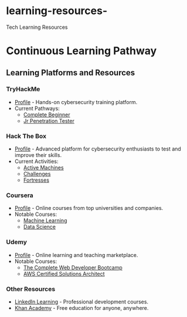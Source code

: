 # learning-resources-
Tech Learning Resources
# Continuous Learning Pathway

## Learning Platforms and Resources

### TryHackMe
- [Profile](https://tryhackme.com/your-profile) - Hands-on cybersecurity training platform.
- Current Pathways: 
  - [Complete Beginner](https://tryhackme.com/path/outline/complete-beginner)
  - [Jr Penetration Tester](https://tryhackme.com/path/outline/jr-penetration-tester)

### Hack The Box
- [Profile](https://www.hackthebox.com/your-profile) - Advanced platform for cybersecurity enthusiasts to test and improve their skills.
- Current Activities:
  - [Active Machines](https://www.hackthebox.com/machines)
  - [Challenges](https://www.hackthebox.com/challenges)
  - [Fortresses](https://www.hackthebox.com/fortresses)

### Coursera
- [Profile](https://coursera.org/your-profile) - Online courses from top universities and companies.
- Notable Courses: 
  - [Machine Learning](https://coursera.org/learn/machine-learning)
  - [Data Science](https://coursera.org/specializations/jhu-data-science)

### Udemy
- [Profile](https://udemy.com/user/your-profile) - Online learning and teaching marketplace.
- Notable Courses:
  - [The Complete Web Developer Bootcamp](https://udemy.com/course/the-complete-web-developer-bootcamp)
  - [AWS Certified Solutions Architect](https://udemy.com/course/aws-certified-solutions-architect-associate)

### Other Resources
- [LinkedIn Learning](https://linkedin.com/learning) - Professional development courses.
- [Khan Academy](https://khanacademy.org) - Free education for anyone, anywhere.
